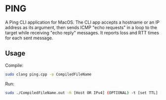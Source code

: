 # PING
A Ping CLI application for MacOS. The CLI app accepts a hostname or an IP address as its argument, then sends ICMP "echo requests" in a loop to the target while receiving "echo reply" messages. It reports loss and RTT times for each sent message.

## Usage
Compile:

```bash
sudo clang ping.cpp -o CompiledFileName
```
Run:

```bash
sudo ./CompiledFileName.out -h [Host OR IPv4] (OPTIONAL) -t [set TTL] -i [set Ping Interval]
```
